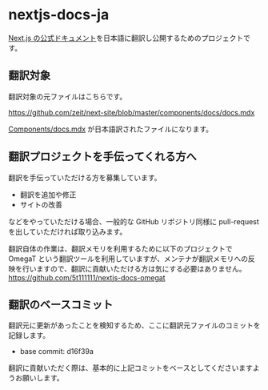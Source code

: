 # nextjs-docs-ja

[Next.js の公式ドキュメント](https://nextjs.org/docs/)を日本語に翻訳し公開するためのプロジェクトです。

## 翻訳対象

翻訳対象の元ファイルはこちらです。

https://github.com/zeit/next-site/blob/master/components/docs/docs.mdx

[Components/docs.mdx](https://github.com/5t111111/nextjs-docs-ja/blob/master/components/docs/docs.mdx) が日本語訳されたファイルになります。

## 翻訳プロジェクトを手伝ってくれる方へ

翻訳を手伝っていただける方を募集しています。

- 翻訳を追加や修正
- サイトの改善

などをやっていただける場合、一般的な GitHub リポジトリ同様に pull-request を出していただければ取り込みます。

翻訳自体の作業は、翻訳メモリを利用するために以下のプロジェクトで OmegaT という翻訳ツールを利用していますが、メンテナが翻訳メモリへの反映を行いますので、翻訳に貢献いただける方は気にする必要はありません。
https://github.com/5t111111/nextjs-docs-omegat

## 翻訳のベースコミット

翻訳元に更新があったことを検知するため、ここに翻訳元ファイルのコミットを記録します。

- base commit: d16f39a

翻訳に貢献いただく際は、基本的に上記コミットをベースとしてくださいますようお願いします。
